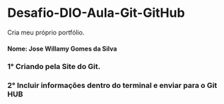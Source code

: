 # Desafio-DIO-Aula-Git-GitHub
Cria meu próprio portfólio.

#### Nome: Jose Willamy Gomes da Silva

### 1° Criando  pela Site do Git.
### 2° Incluir informações dentro do terminal e enviar para o Git HUB
